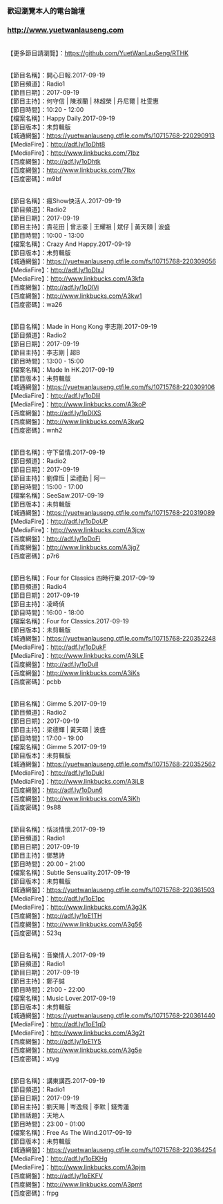 ### 歡迎瀏覽本人的電台論壇
### http://www.yuetwanlauseng.com

<br>【更多節目請瀏覽】：https://github.com/YuetWanLauSeng/RTHK

<br>【節目名稱】：開心日報.2017-09-19
<br>【節目頻道】：Radio1
<br>【節目日期】：2017-09-19
<br>【節目主持】：何守信 | 陳淑蘭 | 林超榮 | 丹尼爾 | 杜雯惠
<br>【節目時間】：10:20 - 12:00
<br>【檔案名稱】：Happy Daily.2017-09-19
<br>【節目版本】：未剪輯版
<br>【城通網盤】：https://yuetwanlauseng.ctfile.com/fs/10715768-220290913
<br>【MediaFire】：http://adf.ly/1oDht8
<br>【MediaFire】：http://www.linkbucks.com/7Ibz
<br>【百度網盤】：http://adf.ly/1oDhtk
<br>【百度網盤】：http://www.linkbucks.com/7Ibx
<br>【百度密碼】：m9bf

<br>【節目名稱】：瘋Show快活人.2017-09-19
<br>【節目頻道】：Radio2
<br>【節目日期】：2017-09-19
<br>【節目主持】：貴花田 | 曾志豪 | 王耀祖 | 斌仔 | 黃天頤 | 波盛
<br>【節目時間】：10:00 - 13:00
<br>【檔案名稱】：Crazy And Happy.2017-09-19
<br>【節目版本】：未剪輯版
<br>【城通網盤】：https://yuetwanlauseng.ctfile.com/fs/10715768-220309056
<br>【MediaFire】：http://adf.ly/1oDlxJ
<br>【MediaFire】：http://www.linkbucks.com/A3kfa
<br>【百度網盤】：http://adf.ly/1oDlVi
<br>【百度網盤】：http://www.linkbucks.com/A3kw1
<br>【百度密碼】：wa26

<br>【節目名稱】：Made in Hong Kong 李志剛.2017-09-19
<br>【節目頻道】：Radio2
<br>【節目日期】：2017-09-19
<br>【節目主持】：李志剛 | 超B
<br>【節目時間】：13:00 - 15:00
<br>【檔案名稱】：Made In HK.2017-09-19
<br>【節目版本】：未剪輯版
<br>【城通網盤】：https://yuetwanlauseng.ctfile.com/fs/10715768-220309106
<br>【MediaFire】：http://adf.ly/1oDlil
<br>【MediaFire】：http://www.linkbucks.com/A3koP
<br>【百度網盤】：http://adf.ly/1oDlXS
<br>【百度網盤】：http://www.linkbucks.com/A3kwQ
<br>【百度密碼】：wnh2

<br>【節目名稱】：守下留情.2017-09-19
<br>【節目頻道】：Radio2
<br>【節目日期】：2017-09-19
<br>【節目主持】：劉偉恆 | 梁禮勤 | 阿一
<br>【節目時間】：15:00 - 17:00
<br>【檔案名稱】：SeeSaw.2017-09-19
<br>【節目版本】：未剪輯版
<br>【城通網盤】：https://yuetwanlauseng.ctfile.com/fs/10715768-220319089
<br>【MediaFire】：http://adf.ly/1oDoUP
<br>【MediaFire】：http://www.linkbucks.com/A3jcw
<br>【百度網盤】：http://adf.ly/1oDoFi
<br>【百度網盤】：http://www.linkbucks.com/A3jg7
<br>【百度密碼】：p7r6

<br>【節目名稱】：Four for Classics 四時行樂.2017-09-19
<br>【節目頻道】：Radio4
<br>【節目日期】：2017-09-19
<br>【節目主持】：凌崎偵
<br>【節目時間】：16:00 - 18:00
<br>【檔案名稱】：Four for Classics.2017-09-19
<br>【節目版本】：未剪輯版
<br>【城通網盤】：https://yuetwanlauseng.ctfile.com/fs/10715768-220352248
<br>【MediaFire】：http://adf.ly/1oDukF
<br>【MediaFire】：http://www.linkbucks.com/A3iLE
<br>【百度網盤】：http://adf.ly/1oDull
<br>【百度網盤】：http://www.linkbucks.com/A3iKs
<br>【百度密碼】：pcbb

<br>【節目名稱】：Gimme 5.2017-09-19
<br>【節目頻道】：Radio2
<br>【節目日期】：2017-09-19
<br>【節目主持】：梁德輝 | 黃天頤 | 波盛
<br>【節目時間】：17:00 - 19:00
<br>【檔案名稱】：Gimme 5.2017-09-19
<br>【節目版本】：未剪輯版
<br>【城通網盤】：https://yuetwanlauseng.ctfile.com/fs/10715768-220352562
<br>【MediaFire】：http://adf.ly/1oDukl
<br>【MediaFire】：http://www.linkbucks.com/A3iLB
<br>【百度網盤】：http://adf.ly/1oDun6
<br>【百度網盤】：http://www.linkbucks.com/A3iKh
<br>【百度密碼】：9s88

<br>【節目名稱】：恬淡情懷.2017-09-19
<br>【節目頻道】：Radio1
<br>【節目日期】：2017-09-19
<br>【節目主持】：鄧慧詩
<br>【節目時間】：20:00 - 21:00
<br>【檔案名稱】：Subtle Sensuality.2017-09-19
<br>【節目版本】：未剪輯版
<br>【城通網盤】：https://yuetwanlauseng.ctfile.com/fs/10715768-220361503
<br>【MediaFire】：http://adf.ly/1oE1pc
<br>【MediaFire】：http://www.linkbucks.com/A3g3K
<br>【百度網盤】：http://adf.ly/1oE1TH
<br>【百度網盤】：http://www.linkbucks.com/A3g56
<br>【百度密碼】：523q

<br>【節目名稱】：音樂情人.2017-09-19
<br>【節目頻道】：Radio1
<br>【節目日期】：2017-09-19
<br>【節目主持】：鄭子誠
<br>【節目時間】：21:00 - 22:00
<br>【檔案名稱】：Music Lover.2017-09-19
<br>【節目版本】：未剪輯版
<br>【城通網盤】：https://yuetwanlauseng.ctfile.com/fs/10715768-220361440
<br>【MediaFire】：http://adf.ly/1oE1qD
<br>【MediaFire】：http://www.linkbucks.com/A3g2t
<br>【百度網盤】：http://adf.ly/1oE1Y5
<br>【百度網盤】：http://www.linkbucks.com/A3g5e
<br>【百度密碼】：xtyg

<br>【節目名稱】：講東講西.2017-09-19
<br>【節目頻道】：Radio1
<br>【節目日期】：2017-09-19
<br>【節目主持】：劉天賜 | 岑逸飛 | 李默 | 錢秀蓮
<br>【節目話題】：天地人
<br>【節目時間】：23:00 - 01:00
<br>【檔案名稱】：Free As The Wind.2017-09-19
<br>【節目版本】：未剪輯版
<br>【城通網盤】：https://yuetwanlauseng.ctfile.com/fs/10715768-220364254
<br>【MediaFire】：http://adf.ly/1oEKHg
<br>【MediaFire】：http://www.linkbucks.com/A3pjm
<br>【百度網盤】：http://adf.ly/1oEKFV
<br>【百度網盤】：http://www.linkbucks.com/A3pmt
<br>【百度密碼】：frpg
